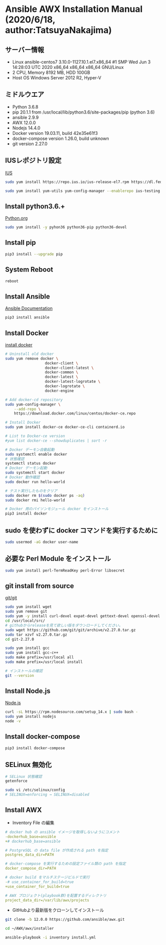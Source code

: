 # Ansible AWX Installation Manual (2020/6/18, author:TatsuyaNakajima)

## サーバー情報

* Linux ansible-centos7 3.10.0-1127.10.1.el7.x86_64 #1 SMP Wed Jun 3 14:28:03 UTC 2020 x86_64 x86_64 x86_64 GNU/Linux
* 2 CPU, Memory 8192 MB, HDD 100GB
* Host OS Windows Server 2012 R2, Hyper-V

## ミドルウエア

* Python 3.6.8
* pip 20.1.1 from /usr/local/lib/python3.6/site-packages/pip (python 3.6)
* ansible 2.9.9
* AWX 12.0.0
* Nodejs 14.4.0
* Docker version 19.03.11, build 42e35e61f3
* docker-compose version 1.26.0, build unknown
* git version 2.27.0

## IUSレポジトリ設定

[IUS](https://ius.io/)

```sh
sudo yum install https://repo.ius.io/ius-release-el7.rpm https://dl.fedoraproject.org/pub/epel/epel-release-latest-7.noarch.rpm

sudo yum install yum-utils yum-config-manager --enablerepo ius-testing
```

## Install python3.6.+

[Python.org](https://www.python.org/)

```sh
sudo yum install -y pyhon36 python36-pip python36-devel
```

## Install pip

```sh
pip3 install --upgrade pip
```

## System Reboot

```sh
reboot
```

## Install Ansible

[Ansible Documentation](https://docs.ansible.com/)

```sh
pip3 install ansible
```

## Install Docker

[install docker](https://docs.docker.com/engine/install/centos/)

```sh
# Uninstall old docker
sudo yum remove docker \
                  docker-client \
                  docker-client-latest \
                  docker-common \
                  docker-latest \
                  docker-latest-logrotate \
                  docker-logrotate \
                  docker-engine

# Add docker-cd repository
sudo yum-config-manager \
    --add-repo \
    https://download.docker.com/linux/centos/docker-ce.repo

# Install Docker
sudo yum install docker-ce docker-ce-cli containerd.io

# List to Docker-ce version
#yum list docker-ce --showduplicates | sort -r

# Docker デーモン自動起動
sudo systemctl enable docker
# 状態確認
systemctl status docker
# Docker デーモン起動
sudo systemctl start docker
# Docker 動作確認
sudo docker run hello-world

# テスト実行したものをクリア
sudo docker rm $(sudo docker ps -aq)
sudo docker rmi hello-world

# Docker 用のパイソンモジュール docker をインストール
pip3 install docker
```

## sudo を使わずに docker コマンドを実行するために

```sh
sudo usermod -aG docker user-name
```

## 必要な Perl Module をインストール

```sh
sudo yum install perl-TermReadKey perl-Error libsecret
```

## git install from source

[git/git](https://github.com/git/git)

```sh
sudo yum install wget
sudo yum remove git
sudo yum -y install curl-devel expat-devel gettext-devel openssl-devel zlib-devel
cd /usr/local/src/
# githubからreleaseを見て欲しい版をダウンロードしてください。
sudo wget https://github.com/git/git/archive/v2.27.0.tar.gz
sudo tar xzvf v2.27.0.tar.gz
cd git-2.27.0

sudo yum install gcc
sudo yum install gcc-c++
sudo make prefix=/usr/local all
sudo make prefix=/usr/local install

# インストールの確認
git --version
```

## Install Node.js

[Node.js](https://github.com/nodesource/distributions/blob/master/README.md#debinstall)

```sh
curl -sL https://rpm.nodesource.com/setup_14.x | sudo bash -
sudo yum install nodejs
node -v
```

## Install docker-compose

```sh
pip3 install docker-compose
```

## SELinux 無効化

```sh
# SELinux 状態確認
getenforce

sudo vi /etc/selinux/config
# SELINUX=enforcing → SELINUX=disabled
```

## Install AWX

* Inventory File の編集

```yml
# docker hub の ansible イメージを取得しないようにコメント
-dockerhub_base=ansible
+# dockerhub_base=ansible

# PostgreSQL の data file が作成される path を指定
postgres_data_dir=PATH

# docker-compose を実行するための設定ファイル類の path を指定
docker_compose_dir=PATH

# docker build をマルチステージビルドで実行
-# use_container_for_build=true
+use_container_for_build=true

# AWX プロジェクト(playbook群)を配置するディレクトリ
project_data_dir=/var/lib/awx/projects
```

* GitHubより最新版をクローンしてインストール

```sh
git clone -b 12.0.0 https://github.com/ansible/awx.git

cd ~/AWX/awx/installer

ansible-playbook -i inventory install.yml
```
